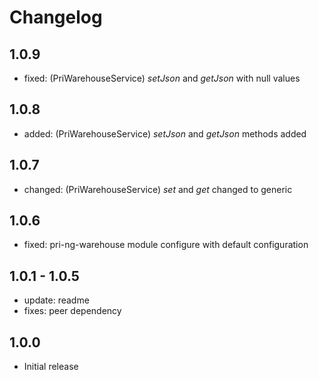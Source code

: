 # Changelog

## 1.0.9

- fixed: (PriWarehouseService) *setJson* and *getJson* with null values

## 1.0.8

- added: (PriWarehouseService) *setJson* and *getJson* methods added

## 1.0.7

- changed: (PriWarehouseService) *set* and *get* changed to generic 

## 1.0.6

- fixed: pri-ng-warehouse module configure with default configuration

## 1.0.1 - 1.0.5

- update: readme
- fixes: peer dependency

## 1.0.0

- Initial release
